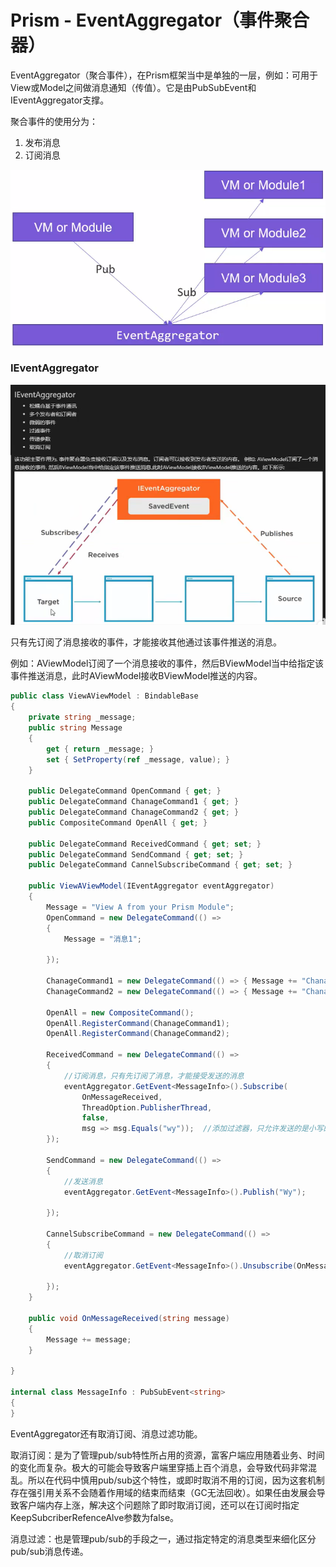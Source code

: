 # Prism - EventAggregator（事件聚合器）

EventAggregator（聚合事件），在Prism框架当中是单独的一层，例如：可用于View或Model之间做消息通知（传值）。它是由PubSubEvent<T>和IEventAggregator支撑。

聚合事件的使用分为：

1. 发布消息
2. 订阅消息

![image-20250630120910640](./assets/image-20250630120910640.png)



### IEventAggregator

![image-20250603162416546](./assets/image-20250603162416546.png)

只有先订阅了消息接收的事件，才能接收其他通过该事件推送的消息。

例如：AViewModel订阅了一个消息接收的事件，然后BViewModel当中给指定该事件推送消息，此时AViewModel接收BViewModel推送的内容。

```csharp
public class ViewAViewModel : BindableBase
{
    private string _message;
    public string Message
    {
        get { return _message; }
        set { SetProperty(ref _message, value); }
    }

    public DelegateCommand OpenCommand { get; }
    public DelegateCommand ChanageCommand1 { get; }
    public DelegateCommand ChanageCommand2 { get; }
    public CompositeCommand OpenAll { get; }

    public DelegateCommand ReceivedCommand { get; set; }
    public DelegateCommand SendCommand { get; set; }
    public DelegateCommand CannelSubscribeCommand { get; set; }

    public ViewAViewModel(IEventAggregator eventAggregator)
    {
        Message = "View A from your Prism Module";
        OpenCommand = new DelegateCommand(() =>
        {
            Message = "消息1";

        });

        ChanageCommand1 = new DelegateCommand(() => { Message += "ChanageCommand1"; });
        ChanageCommand2 = new DelegateCommand(() => { Message += "ChanageCommand2"; });

        OpenAll = new CompositeCommand();
        OpenAll.RegisterCommand(ChanageCommand1);
        OpenAll.RegisterCommand(ChanageCommand2);

        ReceivedCommand = new DelegateCommand(() =>
        {
            //订阅消息，只有先订阅了消息，才能接受发送的消息
            eventAggregator.GetEvent<MessageInfo>().Subscribe(
                OnMessageReceived,
                ThreadOption.PublisherThread,
                false,
                msg => msg.Equals("wy"));  //添加过滤器，只允许发送的是小写的wy才传送给订阅者
        });

        SendCommand = new DelegateCommand(() =>
        {
            //发送消息
            eventAggregator.GetEvent<MessageInfo>().Publish("Wy");

        });

        CannelSubscribeCommand = new DelegateCommand(() =>
        {
            //取消订阅
            eventAggregator.GetEvent<MessageInfo>().Unsubscribe(OnMessageReceived);

        });
    }

    public void OnMessageReceived(string message)
    {
        Message += message;
    }

}

internal class MessageInfo : PubSubEvent<string>
{
}
```



EventAggregator还有取消订阅、消息过滤功能。

取消订阅：是为了管理pub/sub特性所占用的资源，富客户端应用随着业务、时间的变化而复杂。极大的可能会导致客户端里穿插上百个消息，会导致代码非常混乱。所以在代码中慎用pub/sub这个特性，或即时取消不用的订阅，因为这套机制存在强引用关系不会随着作用域的结束而结束（GC无法回收）。如果任由发展会导致客户端内存上涨，解决这个问题除了即时取消订阅，还可以在订阅时指定KeepSubcriberRefenceAlve参数为false。

消息过滤：也是管理pub/sub的手段之一，通过指定特定的消息类型来细化区分pub/sub消息传递。



